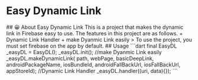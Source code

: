 <h1>Easy Dynamic Link</h1>   
## 😀 About Easy Dynamic Link  
This is a project that makes the dynamic link in Firebase easy to use. The features in this project are as follows.  
+ Dynamic Link Handler  
+ make Dyanmic Link easily  
> To use the project, you must set firebase on the app by default.  
## Usage  
```dart
    final EasyDL _easyDL = EasyDL();
    _easyDL.init();
    //make Dyanmic Link easily  
    _easyDL.makeDynamicLink(
        path,
        webPage,
        basicDeepLink,
        androidPackageName,
        iosBundleId,
        androidFallBackUrl,
        iosFallBackUrl,
        appStoreId);
    //Dynamic Link Handler
    _easyDL.handler((uri, data){});
```
